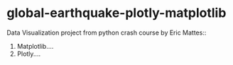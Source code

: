 # global-earthquake-plotly-matplotlib

Data Visualization project from python crash course by Eric Mattes::

1. Matplotlib....
2. Plotly....
